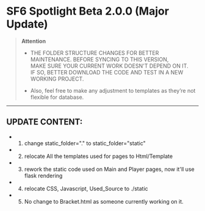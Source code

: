 # SF6 Spotlight Beta 2.0.0 (Major Update)

> **Attention**  
> * THE FOLDER STRUCTURE CHANGES FOR BETTER MAINTENANCE.
> BEFORE SYNCING TO THIS VERSION,  
> MAKE SURE YOUR CURRENT WORK DOESN'T DEPEND ON IT.  
> IF SO, BETTER DOWNLOAD THE CODE AND TEST IN A NEW WORKING PROJECT.  
>  
>* Also, feel free to make any adjustment to templates as they’re not flexible for database.

---

## UPDATE CONTENT:
* 1. change static_folder="." to static_folder="static"
* 2. relocate All the templates used for pages to Html/Template
* 3. rework the static code used on Main and Player pages, now it'll use flask rendering
* 4. relocate CSS, Javascript, Used_Source to ./static
* 5. No change to Bracket.html as someone currently working on it.


